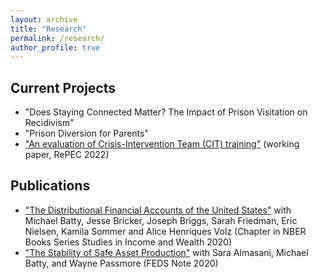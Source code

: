 ```yaml
---
layout: archive
title: "Research"
permalink: /research/
author_profile: true
---
```

## Current Projects ##
- "Does Staying Connected Matter? The Impact of Prison Visitation on Recidivism"  
- "Prison Diversion for Parents" 
- ["An evaluation of Crisis-Intervention Team (CIT) training"](https://mpra.ub.uni-muenchen.de/114948/1/MPRA_paper_114948.pdf) (working paper, RePEC 2022)

## Publications ##
- ["The Distributional Financial Accounts of the United States"](https://www.nber.org/books-and-chapters/measuring-distribution-and-mobility-income-and-wealth/distributional-financial-accounts-united-states) with Michael Batty, Jesse Bricker, Joseph Briggs, Sarah Friedman, Eric Nielsen, Kamila Sommer and Alice Henriques Volz (Chapter in NBER Books Series Studies in Income and Wealth 2020)
- ["The Stability of Safe Asset Production"](https://www.federalreserve.gov/econres/notes/feds-notes/the-stability-of-safe-asset-production-20201109.html#:~:text=A%20safe%20asset%20is%20a,especially%20during%20adverse%20systemic%20events.) with Sara Almasani, Michael Batty, and Wayne Passmore (FEDS Note 2020)
